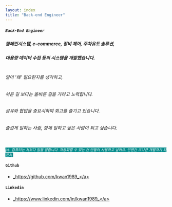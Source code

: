 ```yaml
---
layout: index
title: "Back-end Engineer"
---
```

##### `Back-End Engineer`
#####  캠페인시스템, e-commerce, 장비 제어, 주차유도 솔루션,
#####  대용량 데이터 수집 등의 시스템을 개발했습니다.

######  <br> 일이 '왜' 필요한지를 생각하고, 
######  쉬운 길 보다는 올바른 길을 가려고 노력합니다.
######  공유와 협업을 중요시하며 회고를 즐기고 있습니다.
######  즐겁게 일하는 사람, 함께 일하고 싶은 사람이 되고 싶습니다.

<br>
<span style="color:white; font-size:50%; background-color:darkcyan; font-size:80%">
<i>ps. 컴퓨터는 저보다 일을 잘합니다.  
    자동화할 수 있는 건 만들어 사용하고 싶어요.  
    언젠간 크나큰 개발자가 되겠지.</i>
</span>

#### `Github`
* <a href="https://github.com/kwan1989">_https://github.com/kwan1989_</a>

#### `Linkedin`
* <a href="https://www.linkedin.com/in/kwan1989">_https://www.linkedin.com/in/kwan1989_</a>